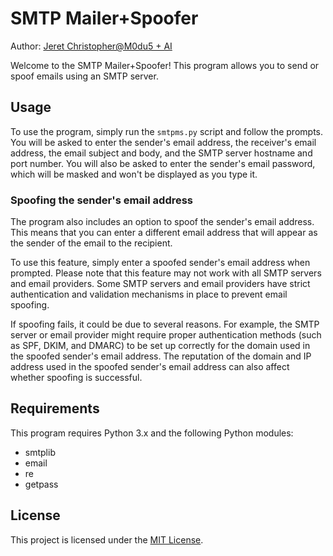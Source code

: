 # SMTP Mailer+Spoofer

Author: [Jeret Christopher@M0du5 + AI](https://github.com/jeretc)

Welcome to the SMTP Mailer+Spoofer! This program allows you to send or spoof emails using an SMTP server.


## Usage

To use the program, simply run the `smtpms.py` script and follow the prompts. You will be asked to enter the sender's email address, the receiver's email address, the email subject and body, and the SMTP server hostname and port number. You will also be asked to enter the sender's email password, which will be masked and won't be displayed as you type it.

   
### Spoofing the sender's email address

The program also includes an option to spoof the sender's email address. This means that you can enter a different email address that will appear as the sender of the email to the recipient.

To use this feature, simply enter a spoofed sender's email address when prompted. Please note that this feature may not work with all SMTP servers and email providers. Some SMTP servers and email providers have strict authentication and validation mechanisms in place to prevent email spoofing.

If spoofing fails, it could be due to several reasons. For example, the SMTP server or email provider might require proper authentication methods (such as SPF, DKIM, and DMARC) to be set up correctly for the domain used in the spoofed sender's email address. The reputation of the domain and IP address used in the spoofed sender's email address can also affect whether spoofing is successful.


## Requirements

This program requires Python 3.x and the following Python modules:
- smtplib
- email
- re
- getpass
   

## License
This project is licensed under the [MIT License](LICENSE).

